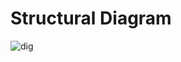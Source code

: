 # Structural Diagram
![dig](https://user-images.githubusercontent.com/62649824/153696092-64c06797-4343-4660-ba5d-0f79641b4bc3.jpg)
